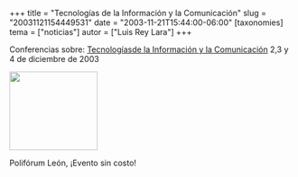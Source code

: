 +++
title = "Tecnologías de la Información y la Comunicación"
slug = "20031121154449531"
date = "2003-11-21T15:44:00-06:00"
[taxonomies]
tema = ["noticias"]
autor = ["Luis Rey Lara"]
+++



Conferencias sobre:
[Tecnologíasde la Información y la
Comunicación](http://seid.guanajuato.gob.mx/seid/web/Registro/Informacion1.htm)
2,3 y 4 de diciembre de 2003

<img src="http://glib.org.mx/images/articles/20031121154449531_1.png"
width="156" height="140" />

Polifórum León, ¡Evento sin costo!

